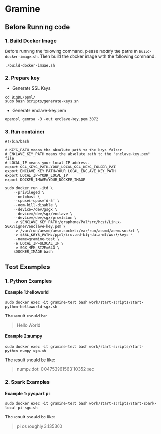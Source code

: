 # Gramine
## Before Running code
### 1. Build Docker Image

Before running the following command, please modify the paths in `build-docker-image.sh`. Then build the docker image with the following command.

```bash
./build-docker-image.sh
```
### 2. Prepare key
- Generate SSL Keys
```
cd BigDL/ppml/
sudo bash scripts/generate-keys.sh
```
- Generate enclave-key.pem
```
openssl genrsa -3 -out enclave-key.pem 3072
```
### 3. Run container
```
#!/bin/bash

# KEYS_PATH means the absolute path to the keys folder
# ENCLAVE_KEY_PATH means the absolute path to the "enclave-key.pem" file
# LOCAL_IP means your local IP address.
export SSL_KEYS_PATH=YOUR_LOCAL_SSL_KEYS_FOLDER_PATH
export ENCLAVE_KEY_PATH=YOUR_LOCAL_ENCLAVE_KEY_PATH
export LOCAL_IP=YOUR_LOCAL_IP
export DOCKER_IMAGE=YOUR_DOCKER_IMAGE

sudo docker run -itd \
    --privileged \
    --net=host \
    --cpuset-cpus="0-5" \
    --oom-kill-disable \
    --device=/dev/gsgx \
    --device=/dev/sgx/enclave \
    --device=/dev/sgx/provision \
    -v $ENCLAVE_KEY_PATH:/graphene/Pal/src/host/Linux-SGX/signer/enclave-key.pem \
    -v /var/run/aesmd/aesm.socket:/var/run/aesmd/aesm.socket \
    -v $SSL_KEYS_PATH:/ppml/trusted-big-data-ml/work/keys \
    --name=gramine-test \
    -e LOCAL_IP=$LOCAL_IP \
    -e SGX_MEM_SIZE=64G \
    $DOCKER_IMAGE bash
```
## Test Examples
### 1. Python Examples
#### Example 1:helloworld
```
sudo docker exec -it gramine-test bash work/start-scripts/start-python-helloworld-sgx.sh
```
The result should be:
> Hello World
#### Example 2:numpy
```
sudo docker exec -it gramine-test bash work/start-scripts/start-python-numpy-sgx.sh
```
The result should be like:
> numpy.dot: 0.04753961563110352 sec
### 2. Spark Examples
#### Example 1: pyspark pi
```
sudo docker exec -it gramine-test bash work/start-scripts/start-spark-local-pi-sgx.sh
```
The result should be like:
> pi os roughly 3.135360
